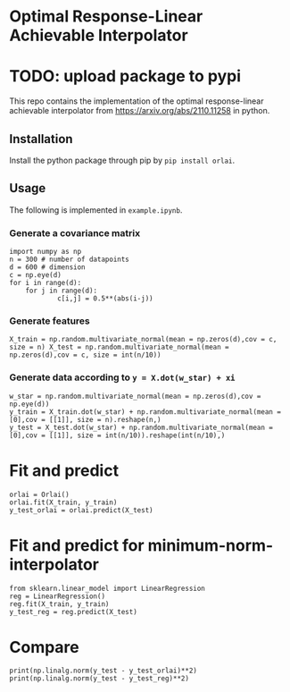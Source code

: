 # Optimal Response-Linear Achievable Interpolator

# TODO: upload package to pypi

This repo contains the implementation of the optimal response-linear achievable interpolator from https://arxiv.org/abs/2110.11258 in python.

## Installation

Install the python package through pip by `pip install orlai`.

## Usage

The following is implemented in `example.ipynb`.

### Generate a covariance matrix

```
import numpy as np
n = 300 # number of datapoints
d = 600 # dimension
c = np.eye(d)
for i in range(d):
    for j in range(d):
            c[i,j] = 0.5**(abs(i-j))
```

### Generate features

`
X_train = np.random.multivariate_normal(mean = np.zeros(d),cov = c, size = n)
X_test = np.random.multivariate_normal(mean = np.zeros(d),cov = c, size = int(n/10))
`

### Generate data according to `y = X.dot(w_star) + xi`

```
w_star = np.random.multivariate_normal(mean = np.zeros(d),cov = np.eye(d))
y_train = X_train.dot(w_star) + np.random.multivariate_normal(mean = [0],cov = [[1]], size = n).reshape(n,)
y_test = X_test.dot(w_star) + np.random.multivariate_normal(mean = [0],cov = [[1]], size = int(n/10)).reshape(int(n/10),)
```

# Fit and predict
```
orlai = Orlai()
orlai.fit(X_train, y_train)
y_test_orlai = orlai.predict(X_test)
```

# Fit and predict for minimum-norm-interpolator
```
from sklearn.linear_model import LinearRegression
reg = LinearRegression()
reg.fit(X_train, y_train)
y_test_reg = reg.predict(X_test)
```

# Compare

```
print(np.linalg.norm(y_test - y_test_orlai)**2)
print(np.linalg.norm(y_test - y_test_reg)**2)
```


